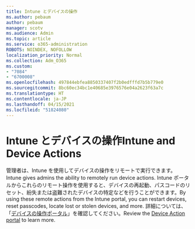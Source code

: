 ```yaml
---
title: Intune とデバイスの操作
ms.author: pebaum
author: pebaum
manager: scotv
ms.audience: Admin
ms.topic: article
ms.service: o365-administration
ROBOTS: NOINDEX, NOFOLLOW
localization_priority: Normal
ms.collection: Adm_O365
ms.custom:
- "7084"
- "6700008"
ms.openlocfilehash: 497844ebfea8850337407f2b0edfffd7b5b779e0
ms.sourcegitcommit: 8bc60ec34bc1e40685e3976576e04a2623f63a7c
ms.translationtype: HT
ms.contentlocale: ja-JP
ms.lasthandoff: 04/15/2021
ms.locfileid: "51824080"
---
```

# <a name="intune-and-device-actions"></a><span data-ttu-id="1cfff-102">Intune とデバイスの操作</span><span class="sxs-lookup"><span data-stu-id="1cfff-102">Intune and Device Actions</span></span>

<span data-ttu-id="1cfff-103">管理者は、Intune を使用してデバイスの操作をリモートで実行できます。</span><span class="sxs-lookup"><span data-stu-id="1cfff-103">Intune gives admins the ability to remotely run device actions.</span></span> <span data-ttu-id="1cfff-104">Intune ポータルからこれらのリモート操作を使用すると、デバイスの再起動、パスコードのリセット、紛失または盗難されたデバイスの特定などを行うことができます。</span><span class="sxs-lookup"><span data-stu-id="1cfff-104">By using these remote actions from the Intune portal, you can restart devices, reset passcodes, locate lost or stolen devices, and more.</span></span> <span data-ttu-id="1cfff-105">詳細については、「[デバイスの操作ポータル](https://docs.microsoft.com/mem/intune/remote-actions/)」を確認してください。</span><span class="sxs-lookup"><span data-stu-id="1cfff-105">Review the [Device Action portal](https://docs.microsoft.com/mem/intune/remote-actions/) to learn more.</span></span>

